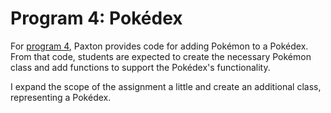 # Program 4: Pokédex

For [program 4](https://github.com/blackbelt238/CSCI-127/tree/master/Programs/4), Paxton provides code for adding Pokémon to a Pokédex. From that code, students are expected to create the necessary Pokémon class and add functions to support the Pokédex's functionality.

I expand the scope of the assignment a little and create an additional class, representing a Pokédex.
